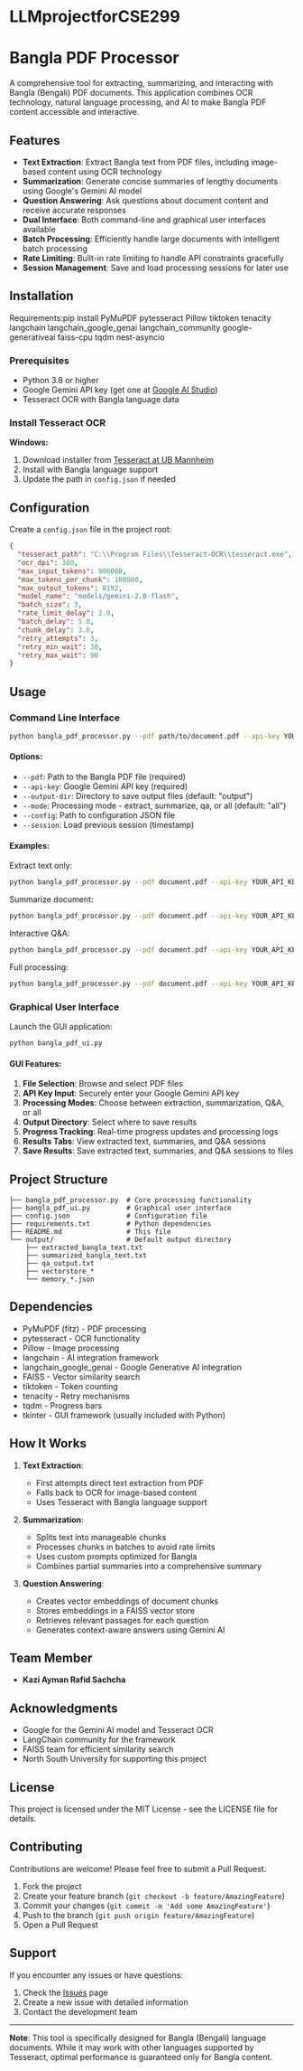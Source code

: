 # LLMprojectforCSE299


# Bangla PDF Processor

A comprehensive tool for extracting, summarizing, and interacting with Bangla (Bengali) PDF documents. This application combines OCR technology, natural language processing, and AI to make Bangla PDF content accessible and interactive.

## Features

- **Text Extraction**: Extract Bangla text from PDF files, including image-based content using OCR technology
- **Summarization**: Generate concise summaries of lengthy documents using Google's Gemini AI model
- **Question Answering**: Ask questions about document content and receive accurate responses
- **Dual Interface**: Both command-line and graphical user interfaces available
- **Batch Processing**: Efficiently handle large documents with intelligent batch processing
- **Rate Limiting**: Built-in rate limiting to handle API constraints gracefully
- **Session Management**: Save and load processing sessions for later use

## Installation
   Requirements:pip install PyMuPDF pytesseract Pillow tiktoken tenacity langchain langchain_google_genai langchain_community google-generativeai faiss-cpu                  tqdm nest-asyncio

### Prerequisites

- Python 3.8 or higher
- Google Gemini API key (get one at [Google AI Studio](https://makersuite.google.com/app/apikey))
- Tesseract OCR with Bangla language data



### Install Tesseract OCR

**Windows:**
1. Download installer from [Tesseract at UB Mannheim](https://github.com/UB-Mannheim/tesseract/wiki)
2. Install with Bangla language support
3. Update the path in `config.json` if needed



## Configuration

Create a `config.json` file in the project root:

```json
{
  "tesseract_path": "C:\\Program Files\\Tesseract-OCR\\tesseract.exe",
  "ocr_dpi": 300,
  "max_input_tokens": 900000,
  "max_tokens_per_chunk": 100000,
  "max_output_tokens": 8192,
  "model_name": "models/gemini-2.0-flash",
  "batch_size": 3,
  "rate_limit_delay": 2.0,
  "batch_delay": 5.0,
  "chunk_delay": 3.0,
  "retry_attempts": 3,
  "retry_min_wait": 30,
  "retry_max_wait": 90
}
```

## Usage

### Command Line Interface

```bash
python bangla_pdf_processor.py --pdf path/to/document.pdf --api-key YOUR_API_KEY --mode all
```

#### Options:
- `--pdf`: Path to the Bangla PDF file (required)
- `--api-key`: Google Gemini API key (required)
- `--output-dir`: Directory to save output files (default: "output")
- `--mode`: Processing mode - extract, summarize, qa, or all (default: "all")
- `--config`: Path to configuration JSON file
- `--session`: Load previous session (timestamp)

#### Examples:

Extract text only:
```bash
python bangla_pdf_processor.py --pdf document.pdf --api-key YOUR_API_KEY --mode extract
```

Summarize document:
```bash
python bangla_pdf_processor.py --pdf document.pdf --api-key YOUR_API_KEY --mode summarize
```

Interactive Q&A:
```bash
python bangla_pdf_processor.py --pdf document.pdf --api-key YOUR_API_KEY --mode qa
```

Full processing:
```bash
python bangla_pdf_processor.py --pdf document.pdf --api-key YOUR_API_KEY --mode all
```

### Graphical User Interface

Launch the GUI application:
```bash
python bangla_pdf_ui.py
```

#### GUI Features:
1. **File Selection**: Browse and select PDF files
2. **API Key Input**: Securely enter your Google Gemini API key
3. **Processing Modes**: Choose between extraction, summarization, Q&A, or all
4. **Output Directory**: Select where to save results
5. **Progress Tracking**: Real-time progress updates and processing logs
6. **Results Tabs**: View extracted text, summaries, and Q&A sessions
7. **Save Results**: Save extracted text, summaries, and Q&A sessions to files

## Project Structure

```
├── bangla_pdf_processor.py  # Core processing functionality
├── bangla_pdf_ui.py         # Graphical user interface
├── config.json              # Configuration file
├── requirements.txt         # Python dependencies
├── README.md                # This file
└── output/                  # Default output directory
    ├── extracted_bangla_text.txt
    ├── summarized_bangla_text.txt
    ├── qa_output.txt
    ├── vectorstore_*
    └── memory_*.json
```

## Dependencies

- PyMuPDF (fitz) - PDF processing
- pytesseract - OCR functionality
- Pillow - Image processing
- langchain - AI integration framework
- langchain_google_genai - Google Generative AI integration
- FAISS - Vector similarity search
- tiktoken - Token counting
- tenacity - Retry mechanisms
- tqdm - Progress bars
- tkinter - GUI framework (usually included with Python)

## How It Works

1. **Text Extraction**:
   - First attempts direct text extraction from PDF
   - Falls back to OCR for image-based content
   - Uses Tesseract with Bangla language support

2. **Summarization**:
   - Splits text into manageable chunks
   - Processes chunks in batches to avoid rate limits
   - Uses custom prompts optimized for Bangla
   - Combines partial summaries into a comprehensive summary

3. **Question Answering**:
   - Creates vector embeddings of document chunks
   - Stores embeddings in a FAISS vector store
   - Retrieves relevant passages for each question
   - Generates context-aware answers using Gemini AI

## Team Member

- **Kazi Ayman Rafid Sachcha**


## Acknowledgments

- Google for the Gemini AI model and Tesseract OCR
- LangChain community for the framework
- FAISS team for efficient similarity search
- North South University for supporting this project
  
## License
This project is licensed under the MIT License - see the LICENSE file for details.


## Contributing

Contributions are welcome! Please feel free to submit a Pull Request.

1. Fork the project
2. Create your feature branch (`git checkout -b feature/AmazingFeature`)
3. Commit your changes (`git commit -m 'Add some AmazingFeature'`)
4. Push to the branch (`git push origin feature/AmazingFeature`)
5. Open a Pull Request

## Support

If you encounter any issues or have questions:

1. Check the [Issues](https://github.com/your-repo/bangla-pdf-processor/issues) page
2. Create a new issue with detailed information
3. Contact the development team

---

**Note**: This tool is specifically designed for Bangla (Bengali) language documents. While it may work with other languages supported by Tesseract, optimal performance is guaranteed only for Bangla content.
